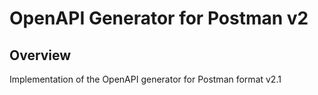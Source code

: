 # OpenAPI Generator for Postman v2

## Overview
Implementation of the OpenAPI generator for Postman format v2.1

